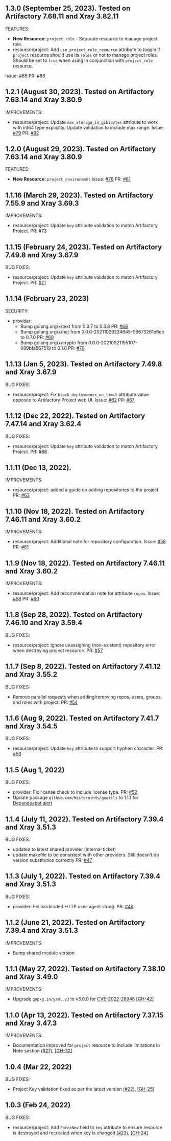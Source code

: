 ## 1.3.0 (September 25, 2023). Tested on Artifactory 7.68.11 and Xray 3.82.11

FEATURES:
* **New Resource:** `project_role` - Separate resource to manage project role.
* resource/project: Add `use_project_role_resource` attribute to toggle if `project` resource should use its `roles` or not to manage project roles. Should be set to `true` when using in conjunction with `project_role` resource.

Issue: [#85](https://github.com/jfrog/terraform-provider-project/issues/85)
PR: [#86](https://github.com/jfrog/terraform-provider-project/pull/86)

## 1.2.1 (August 30, 2023). Tested on Artifactory 7.63.14 and Xray 3.80.9

IMPROVEMENTS:

* resource/project: Update `max_storage_in_gibibytes` attribute to work with int64 type explicitly. Update validation to include max range. Issue: [#79](https://github.com/jfrog/terraform-provider-project/issues/79) PR: [#82](https://github.com/jfrog/terraform-provider-project/pull/82)

## 1.2.0 (August 29, 2023). Tested on Artifactory 7.63.14 and Xray 3.80.9

FEATURES:

* **New Resource:** `project_environment` Issue: [#78](https://github.com/jfrog/terraform-provider-project/issues/78) PR: [#81](https://github.com/jfrog/terraform-provider-project/pull/81)

## 1.1.16 (March 29, 2023). Tested on Artifactory 7.55.9 and Xray 3.69.3

IMPROVEMENTS:

* resource/project: Update `key` attribute validation to match Artifactory Project. PR: [#73](https://github.com/jfrog/terraform-provider-project/pull/73)

## 1.1.15 (February 24, 2023). Tested on Artifactory 7.49.8 and Xray 3.67.9

BUG FIXES:

* resource/project: Update `key` attribute validation to match Artifactory Project. PR: [#71](https://github.com/jfrog/terraform-provider-project/pull/71)

## 1.1.14 (February 23, 2023)

SECURITY:

* provider:
  * Bump golang.org/x/text from 0.3.7 to 0.3.8 PR: [#68](https://github.com/jfrog/terraform-provider-project/pull/68)
  * Bump golang.org/x/net from 0.0.0-20211029224645-99673261e6eb to 0.7.0 PR: [#69](https://github.com/jfrog/terraform-provider-project/pull/69)
  * Bump golang.org/x/crypto from 0.0.0-20210921155107-089bfa567519 to 0.1.0 PR: [#70](https://github.com/jfrog/terraform-provider-project/pull/70)

## 1.1.13 (Jan 5, 2023). Tested on Artifactory 7.49.8 and Xray 3.67.9

BUG FIXES:

* resource/project: Fix `block_deployments_on_limit` attribute value opposite to Artifactory Project web UI. Issue: [#62](https://github.com/jfrog/terraform-provider-project/issues/62) PR: [#67](https://github.com/jfrog/terraform-provider-project/pull/67)

## 1.1.12 (Dec 22, 2022). Tested on Artifactory 7.47.14 and Xray 3.62.4

BUG FIXES:

* resource/project: Update `key` attribute validation to match Artifactory Project. PR: [#66](https://github.com/jfrog/terraform-provider-project/pull/66)

## 1.1.11 (Dec 13, 2022).

IMPROVEMENTS:

* resource/project: added a guide on adding repositories to the project. PR: [#63](https://github.com/jfrog/terraform-provider-project/pull/63)

## 1.1.10 (Nov 18, 2022). Tested on Artifactory 7.46.11 and Xray 3.60.2

IMPROVEMENTS:

* resource/project: Additional note for repository configuration. Issue: [#58](https://github.com/jfrog/terraform-provider-project/issues/58) PR: [#61](https://github.com/jfrog/terraform-provider-project/pull/61)

## 1.1.9 (Nov 18, 2022). Tested on Artifactory 7.46.11 and Xray 3.60.2

IMPROVEMENTS:

* resource/project: Add recommendation note for attribute `repos`. Issue: [#58](https://github.com/jfrog/terraform-provider-project/issues/58) PR: [#60](https://github.com/jfrog/terraform-provider-project/pull/60)


## 1.1.8 (Sep 28, 2022). Tested on Artifactory 7.46.10 and Xray 3.59.4

BUG FIXES:

* resource/project: Ignore unassigning (non-existent) repository error when destroying project resource. PR: [#57](https://github.com/jfrog/terraform-provider-project/pull/57)

## 1.1.7 (Sep 8, 2022). Tested on Artifactory 7.41.12 and Xray 3.55.2

BUG FIXES:

* Remove parallel requests when adding/removing repos, users, groups, and roles with project. PR: [#54](https://github.com/jfrog/terraform-provider-project/pull/54)

## 1.1.6 (Aug 9, 2022). Tested on Artifactory 7.41.7 and Xray 3.54.5

BUG FIXES:

* resource/project: Update `key` attribute to support hyphen character. PR: [#53](https://github.com/jfrog/terraform-provider-project/pull/53)

## 1.1.5 (Aug 1, 2022)

BUG FIXES:

* provider: Fix license check to include license type. PR: [#52](https://github.com/jfrog/terraform-provider-project/pull/52)
* Update package `github.com/Masterminds/goutils` to 1.1.1 for [Dependeabot alert](https://github.com/jfrog/terraform-provider-project/security/dependabot/2)

## 1.1.4 (July 11, 2022). Tested on Artifactory 7.39.4 and Xray 3.51.3

BUG FIXES:

* updated to latest shared provider (internal ticket)
* update makefile to be consistent with other providers. Still doesn't do version substitution correctly PR: [#47](https://github.com/jfrog/terraform-provider-project/pull/47)

## 1.1.3 (July 1, 2022). Tested on Artifactory 7.39.4 and Xray 3.51.3

BUG FIXES:

* provider: Fix hardcoded HTTP user-agent string. PR: [#46](https://github.com/jfrog/terraform-provider-project/pull/46/)

## 1.1.2 (June 21, 2022). Tested on Artifactory 7.39.4 and Xray 3.51.3

IMPROVEMENTS:

* Bump shared module version

## 1.1.1 (May 27, 2022). Tested on Artifactory 7.38.10 and Xray 3.49.0

IMPROVEMENTS:

* Upgrade `gopkg.in/yaml.v3` to v3.0.0 for [CVE-2022-28948](https://nvd.nist.gov/vuln/detail/CVE-2022-28948) [[GH-42]](https://github.com/jfrog/terraform-provider-project/pull/42)

## 1.1.0 (Apr 13, 2022). Tested on Artifactory 7.37.15 and Xray 3.47.3

IMPROVEMENTS:

* Documentation improved for `project` resource to include limitations in Note section
[(#27)](https://github.com/jfrog/terraform-provider-project/issues/27),
[[GH-32]](https://github.com/jfrog/terraform-provider-project/pull/32)

## 1.0.4 (Mar 22, 2022)

BUG FIXES:

* Project Key validation fixed as per the latest version
[(#22)](https://github.com/jfrog/terraform-provider-project/issues/22),
[[GH-25]](https://github.com/jfrog/terraform-provider-project/pull/25)

## 1.0.3 (Feb 24, 2022)

BUG FIXES:

* resource/project: Add `ForceNew` field to `key` attribute to ensure resource is destroyed and recreated when key is changed
[(#23)](https://github.com/jfrog/terraform-provider-project/issues/23),
[[GH-24]](https://github.com/jfrog/terraform-provider-project/pull/24)
